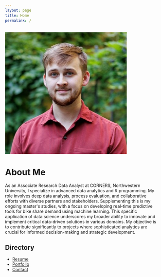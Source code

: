 ```yaml
---
layout: page
title: Home
permalink: /
---
```


![Headshot of Me](images/headshot.jpeg) 
# About Me

As an Associate Research Data Analyst at CORNERS, Northwestern University, I specialize in advanced data analytics and R programming. My role involves deep data analysis, process evaluation, and collaborative efforts with diverse partners and stakeholders. Supplementing this is my ongoing master's studies, with a focus on developing real-time predictive tools for bike share demand using machine learning. This specific application of data science underscores my broader ability to innovate and implement critical data-driven solutions in various domains. My objective is to contribute significantly to projects where sophisticated analytics are crucial for informed decision-making and strategic development.

## Directory
- [Resume](/resume/)
- [Portfolio](/portfolio/)
- [Contact](/contact/)
